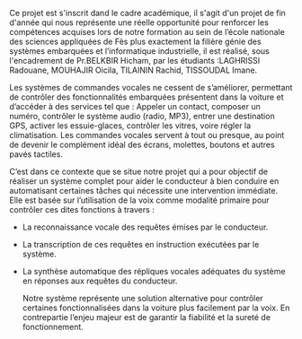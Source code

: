    Ce projet est s'inscrit dand le cadre académique, il s'agit d'un projet de fin d'année qui nous représente une réelle opportunité pour renforcer les compétences acquises lors de notre formation au sein de l’école nationale des sciences appliquées de Fès plus exactement la filière génie des systèmes embarquées et l’informatique industrielle, il est réalisé, sous l'encadrement de Pr.BELKBIR Hicham, par les étudiants :LAGHRISSI Radouane, MOUHAJIR Oicila, TILAININ Rachid, TISSOUDAL Imane.
                    
   Les systèmes de commandes vocales ne cessent de s’améliorer, permettant de contrôler des fonctionnalités embarquées présentent dans la voiture et d’accéder à des services tel que :
Appeler un contact, composer un numéro, contrôler le système audio (radio, MP3), entrer une destination GPS, activer les essuie-glaces, contrôler les vitres, voire régler la climatisation.
 Les commandes vocales servent à tout ou presque, au point de devenir le complément idéal des écrans, molettes, boutons et autres pavés tactiles.

   C’est dans ce contexte que se situe notre projet qui a pour objectif de réaliser un système complet pour aider le conducteur à bien conduire en automatisant certaines tâches qui nécessite une intervention immédiate.
    Elle est basée sur l’utilisation de la voix comme modalité primaire pour contrôler ces dites fonctions à travers :
-	La reconnaissance vocale des requêtes émises par le conducteur.
-	La transcription de ces requêtes en instruction exécutées par le système.
-	La synthèse automatique des répliques vocales adéquates du système en réponses aux requêtes du conducteur.

    Notre système représente une solution alternative pour contrôler certaines fonctionnalisées dans la voiture plus facilement par la voix. En contrepartie l’enjeu majeur est de garantir la fiabilité et la sureté de fonctionnement.

